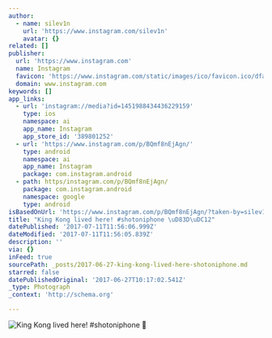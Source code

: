 ```yaml
---
author:
  - name: silev1n
    url: 'https://www.instagram.com/silev1n'
    avatar: {}
related: []
publisher:
  url: 'https://www.instagram.com'
  name: Instagram
  favicon: 'https://www.instagram.com/static/images/ico/favicon.ico/dfa85bb1fd63.ico'
  domain: www.instagram.com
keywords: []
app_links:
  - url: 'instagram://media?id=1451988434436229159'
    type: ios
    namespace: ai
    app_name: Instagram
    app_store_id: '389801252'
  - url: 'https://www.instagram.com/p/BQmf8nEjAgn/'
    type: android
    namespace: ai
    app_name: Instagram
    package: com.instagram.android
  - path: https/instagram.com/p/BQmf8nEjAgn/
    package: com.instagram.android
    namespace: google
    type: android
isBasedOnUrl: 'https://www.instagram.com/p/BQmf8nEjAgn/?taken-by=silev1n'
title: "King Kong lived here! #shotoniphone \uD83D\uDC12"
datePublished: '2017-07-11T11:56:06.999Z'
dateModified: '2017-07-11T11:56:05.839Z'
description: ''
via: {}
inFeed: true
sourcePath: _posts/2017-06-27-king-kong-lived-here-shotoniphone.md
starred: false
datePublishedOriginal: '2017-06-27T10:17:02.541Z'
_type: Photograph
_context: 'http://schema.org'

---
```

![King Kong lived here! #shotoniphone ](https://scontent.cdninstagram.com/t51.2885-15/s640x640/sh0.08/e35/16583498_1330810226965455_3035105697042792448_n.jpg)